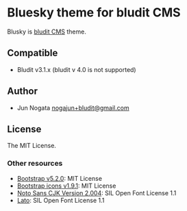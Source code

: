 # Bluesky theme for bludit CMS

Blusky is [bludit CMS](https://www.bludit.com/) theme.

## Compatible

* Bludit v3.1.x (bludit v 4.0 is not supported)

## Author

* Jun Nogata <nogajun+bludit@gmail.com>

## License

The MIT License.

### Other resources

* [Bootstrap v5.2.0](https://github.com/twbs/bootstrap/releases/tag/v5.2.0): MIT License
* [Bootstrap icons v1.9.1](https://github.com/twbs/icons/releases/tag/v1.9.1): MIT License
* [Noto Sans CJK Version 2.004](https://github.com/googlefonts/noto-cjk/releases/tag/Sans2.004): SIL Open Font License 1.1
* [Lato](https://www.latofonts.com/): SIL Open Font License 1.1
